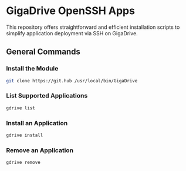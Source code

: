 # GigaDrive OpenSSH Apps

This repository offers straightforward and efficient installation scripts to simplify application deployment via SSH on GigaDrive.

## General Commands

### Install the Module
```bash  
git clone https://git.hub /usr/local/bin/GigaDrive  
```  

### List Supported Applications
```bash  
gdrive list  
```  

### Install an Application
```bash  
gdrive install  
```  

### Remove an Application
```bash  
gdrive remove  
```  